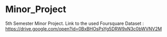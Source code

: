 # Minor_Project
5th Semester Minor Project.
Link to the used Foursquare Dataset : https://drive.google.com/open?id=0BxBHOsPsYg5DRW9xN3c0bWVNV2M
